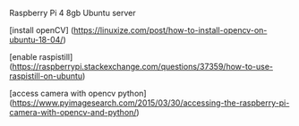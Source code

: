 Raspberry Pi 4 8gb
Ubuntu server

[install openCV] (https://linuxize.com/post/how-to-install-opencv-on-ubuntu-18-04/)

[enable raspistill] (https://raspberrypi.stackexchange.com/questions/37359/how-to-use-raspistill-on-ubuntu)

[access camera with opencv python] (https://www.pyimagesearch.com/2015/03/30/accessing-the-raspberry-pi-camera-with-opencv-and-python/)
